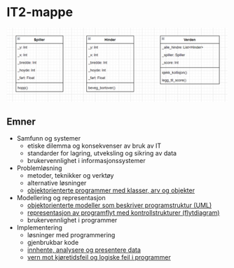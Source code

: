 # IT2-mappe 

![Bilde av UML-diagram](umleksempel1.png)

## Emner

- Samfunn og systemer
    - etiske dilemma og konsekvenser av bruk av IT
    - standarder for lagring, utveksling og sikring av data
    - brukervennlighet i informasjonssystemer
- Problemløsning
    - metoder, teknikker og verktøy
    - alternative løsninger
    - [objektorienterte programmer med klasser, arv og objekter](./probleml%C3%B8sning/objektorienter.md)
- Modellering og representasjon
    - [objektorienterte modeller som beskriver programstruktur (UML)](./modellering-og-representasjon/UML.md)
    - [representasjon av programflyt med kontrollstrukturer (flytdiagram)](./modellering-og-representasjon/flytdiagram.md)
    - brukervennlighet i programmer
- Implementering
    - løsninger med programmering
    - gjenbrukbar kode
    - [innhente, analysere og presentere data](./implementering/presentere-data.md)
    - [vern mot kjøretidsfeil og logiske feil i programmer](./implementering/feilhaandtering.md)